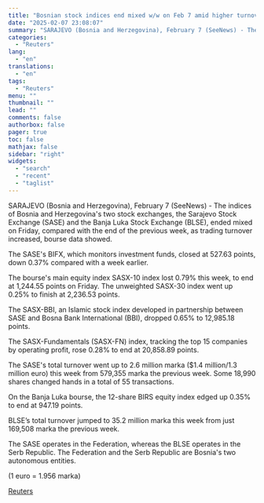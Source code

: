 ```yaml
---
title: "Bosnian stock indices end mixed w/w on Feb 7 amid higher turnover"
date: "2025-02-07 23:08:07"
summary: "SARAJEVO (Bosnia and Herzegovina), February 7 (SeeNews) - The indices of Bosnia and Herzegovina's two stock exchanges, the Sarajevo Stock Exchange (SASE) and the Banja Luka Stock Exchange (BLSE), ended mixed on Friday, compared with the end of the previous week, as trading turnover increased, bourse data showed.The SASE's BIFX,..."
categories:
  - "Reuters"
lang:
  - "en"
translations:
  - "en"
tags:
  - "Reuters"
menu: ""
thumbnail: ""
lead: ""
comments: false
authorbox: false
pager: true
toc: false
mathjax: false
sidebar: "right"
widgets:
  - "search"
  - "recent"
  - "taglist"
---
```


SARAJEVO (Bosnia and Herzegovina), February 7 (SeeNews) - The indices of Bosnia and Herzegovina's two stock exchanges, the Sarajevo Stock Exchange (SASE) and the Banja Luka Stock Exchange (BLSE), ended mixed on Friday, compared with the end of the previous week, as trading turnover increased, bourse data showed.

The SASE's BIFX, which monitors investment funds, closed at 527.63 points, down 0.37% compared with a week earlier.

The bourse's main equity index SASX-10 index lost 0.79% this week, to end at 1,244.55 points on Friday. The unweighted SASX-30 index went up 0.25% to finish at 2,236.53 points.

The SASX-BBI, an Islamic stock index developed in partnership between SASE and Bosna Bank International (BBI), dropped 0.65% to 12,985.18 points.

The SASX-Fundamentals (SASX-FN) index, tracking the top 15 companies by operating profit, rose 0.28% to end at 20,858.89 points.

The SASE's total turnover went up to 2.6 million marka ($1.4 million/1.3 million euro) this week from 579,355 marka the previous week. Some 18,990 shares changed hands in a total of 55 transactions.

On the Banja Luka bourse, the 12-share BIRS equity index edged up 0.35% to end at 947.19 points.

BLSE’s total turnover jumped to 35.2 million marka this week from just 169,508 marka the previous week.

The SASE operates in the Federation, whereas the BLSE operates in the Serb Republic. The Federation and the Serb Republic are Bosnia's two autonomous entities.

(1 euro = 1.956 marka)

[Reuters](https://www.tradingview.com/news/reuters.com,2025-02-07:newsml_SEEMhvwJa:0-bosnian-stock-indices-end-mixed-w-w-on-feb-7-amid-higher-turnover/)
